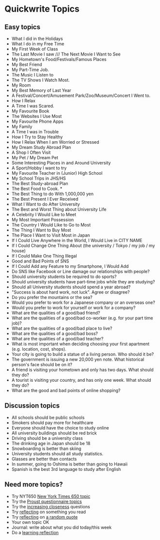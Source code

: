 # Quickwrite Topics 

## Easy topics
* What I did in the Holidays
* What I do in my Free Time
* My First Week of Class
* The Last Movie I saw  /// The Next Movie I Want to See
* My Hometown's Food/Festivals/Famous Places
* My Best Friend
* My Part-Time Job.
* The Music I Listen to
* The TV Shows I Watch Most. 
* My Room
* My Best Memory of Last Year
* A Festival/Concert/Amusement Park/Zoo/Museum/Concert I Went to.
* How I Relax
* A Time I was Scared.
* My Favourite Book  
* The Websites I Use Most 
* My Favourite Phone Apps
* My Family
* A Time I was in Trouble
* How I Try to Stay Healthy
* How I Relax When I am Worried or Stressed
* My Dream Study Abroad Plan
* A Shop I Often Visit
* My Pet / My Dream Pet
* Some Interesting Places in and Around University
* A Sport/Hobby I want to try
* My Favourite Teacher in (Junior) High School
* My School Trips in JHS/HS
* The Best Study-abroad Plan 
* The Best Food to Cook. * 
* The Best Thing to do With 1,000,000 yen 
* The Best Present I Ever Received 
* What I Want to do After University 
* The Best and Worst Thing about University Life 
* A Celebrity I Would Like to Meet  
* My Most Important Possession  
* The Country I Would Like to Go to Most 
* The Thing I Want to Buy Most 
* The Place I Want to Visit Most in Japan 
* If I Could Live Anywhere in the World, I Would Live in CITY NAME 
* If I Could Change One Thing About (the university / Tokyo / my job / my house) 
* If I Could Make One Thing Illegal 
* Good and Bad Points of SNS 
* If I Could Add any Feature to my Smartphone, I Would Add 
* Do SNS like Facebook or Line damage our relationships with people? 
* Should university students be required to do sports? 
* Should university students have part-time jobs while they are studying? 
* Should all University students should spend a year abroad? 
* "Success is about hard work, not luck". Agree or disagree? 
* Do you prefer the mountains or the sea? 
* Would you prefer to work for a Japanese company or an overseas one? 
* Would you prefer to work for yourself or work for a company? 
* What are the qualities of a good/bad friend?  
* What are the qualities of a good/bad co-worker (e.g. for your part time job)? 
* What are the qualities of a good/bad place to live?  
* What are the qualities of a good/bad boss? 
* What are the qualities of a good/bad teacher?
* What is most important when deciding choosing your first apartment (e.g. location, cost, shops). 
* Your city is going to build a statue of a living person. Who should it be? 
* The government is issuing a new 20,000 yen note. What historical person's face should be on it? 
* A friend is visiting your hometown and only has two days. What should they do? 
* A tourist is visiting your country, and has only one week. What should they do? 
* What are the good and bad points of online shopping? 


## Discussion topics
* All schools should be public schools
* Smokers should pay more for healthcare
* Everyone should have the choice to study online
* All university buildings should be red brick
* Driving should be a university class
* The drinking age in Japan should be 18
* Snowboarding is better than skiing
* University students should all study statistics. 
* Glasses are better than contacts
* In summer, going to Oshima is better than going to Hawaii
* Spanish is the best 3rd language to study after English

## Need more topics?
* Try NYT650 [New York Times 650 topic](https://www.nytimes.com/2016/10/20/learning/lesson-plans/650-prompts-for-narrative-and-personal-writing.html?_r=0)
* Try the [Proust questionnaire topics](https://www.vanityfair.com/magazine/2000/01/01/proust-questionnaire)
* Try the [increasing closeness](https://ggia.berkeley.edu/practice/36_questions_for_increasing_closeness) questions
* Try [reflecting](Style-WriteReadingAndListeningReflections) on something you read
* Try [reflecting](Style-WriteReadingAndListeningReflections) on [a random quote](http://www.quotationspage.com/random.php) 
* Your own topic OK
* Journal: write about what you did today/this week
* Do a [learning reflection](Project-DoALearningReflection)